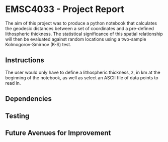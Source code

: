 # EMSC4033 - Project Report 

The aim of this project was to produce a python notebook that calculates the geodesic distances between a set of coordinates and a pre-defined lithospheric thickness. The statistical significance of this spatial relationship will then be evaluated against random locations using a two-sample Kolmogorov-Smirnov (K-S) test.

## Instructions

The user would only have to define a lithospheric thickness, z, in km at the beginning of the notebook, as well as select an ASCII file of data points to read in. 

## Dependencies

## Testing

## Future Avenues for Improvement
